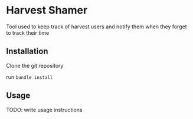 # Harvest Shamer

Tool used to keep track of harvest users and notify them when they forget to track their time


## Installation

Clone the git repository

run `bundle install`

## Usage

TODO: write usage instructions
